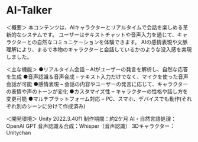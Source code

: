 # AI-Talker
＜概要＞
本コンテンツは、AIキャラクターとリアルタイムで会話を楽しめる革新的なシステムです。
ユーザーはテキストチャットや音声入力を通じて、キャラクターとの自然なコミュニケーションを体験できます。
AIの感情表現や文脈理解により、まるで本物のキャラクターと会話しているかのような没入感を実現しました。

＜主な機能＞
●リアルタイム会話 – AIがユーザーの発言を解析し、自然な応答を生成
●音声認識＆音声合成 – テキスト入力だけでなく、マイクを使った音声会話が可能
●感情表現 – 会話の内容やユーザーの発言に応じて、キャラクターの表情や声のトーンが変化
●カスタマイズ性 – キャラクターの性格や話し方を変更可能
●マルチプラットフォーム対応 – PC、スマホ、デバイスでも動作(それぞれ別のシーンに分けて作成済み)

＜開発環境＞
Unity 2022.3.40f1
制作期間：約2ケ月
AI・自然言語処理：OpenAI GPT
音声認識＆合成：Whisper（音声認識）
3Dキャラクター：Unitychan
